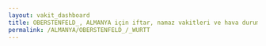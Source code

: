 ```yaml
---
layout: vakit_dashboard
title: OBERSTENFELD_, ALMANYA için iftar, namaz vakitleri ve hava durumu - ilçe/eyalet seç
permalink: /ALMANYA/OBERSTENFELD_/_WURTT
---
```


<script type="text/javascript">
  var GLOBAL_COUNTRY = 'ALMANYA';
  var GLOBAL_CITY = 'OBERSTENFELD_';
  var GLOBAL_STATE = '_WURTT';
  var lat = 72;
  var lon = 21;
</script>
